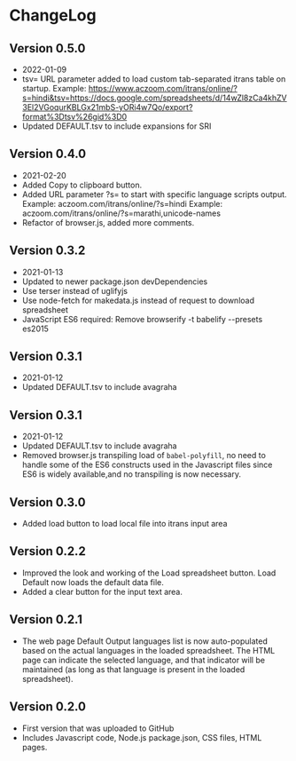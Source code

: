 # ChangeLog

## Version 0.5.0
  * 2022-01-09
  * tsv= URL parameter added to load custom tab-separated itrans table
    on startup. Example:
    https://www.aczoom.com/itrans/online/?s=hindi&tsv=https://docs.google.com/spreadsheets/d/14wZl8zCa4khZV3El2VGoqurKBLGx21mbS-yORi4w7Qo/export?format%3Dtsv%26gid%3D0
  * Updated DEFAULT.tsv to include expansions for SRI

## Version 0.4.0
  * 2021-02-20
  * Added Copy to clipboard button.
  * Added URL parameter ?s= to start with specific language scripts output.
    Example: aczoom.com/itrans/online/?s=hindi
    Example: aczoom.com/itrans/online/?s=marathi,unicode-names
  * Refactor of browser.js, added more comments.

## Version 0.3.2
  * 2021-01-13
  * Updated to newer package.json devDependencies
  * Use terser instead of uglifyjs
  * Use node-fetch for makedata.js instead of request to download spreadsheet
  * JavaScript ES6 required: Remove browserify -t babelify --presets es2015

## Version 0.3.1
  * 2021-01-12
  * Updated DEFAULT.tsv to include avagraha

## Version 0.3.1
  * 2021-01-12
  * Updated DEFAULT.tsv to include avagraha
  * Removed browser.js transpiling load of `babel-polyfill`, no need to
    handle some of the ES6 constructs used in the Javascript files since ES6
    is widely available,and no transpiling is now necessary.

## Version 0.3.0
  * Added load button to load local file into itrans input area

## Version 0.2.2
  * Improved the look and working of the Load spreadsheet button.
    Load Default now loads the default data file.
  * Added a clear button for the input text area.

## Version 0.2.1
  * The web page Default Output languages list is now auto-populated based on
    the actual languages in the loaded spreadsheet. The HTML page can indicate
    the selected language, and that indicator will be maintained (as long as
    that language is present in the loaded spreadsheet).

## Version 0.2.0
  * First version that was uploaded to GitHub
  * Includes Javascript code, Node.js package.json, CSS files, HTML pages.
